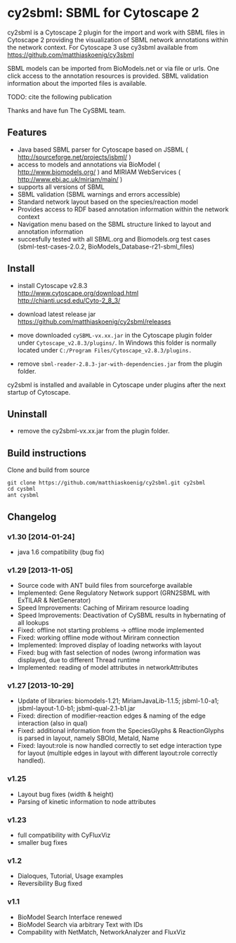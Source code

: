 # cy2sbml: SBML for Cytoscape 2

cy2sbml is a Cytoscape 2 plugin for the import and work with SBML files in Cytoscape 2 providing the visualization of SBML network annotations within the network context.
For Cytoscape 3 use cy3sbml available from https://github.com/matthiaskoenig/cy3sbml 

SBML models can be imported from BioModels.net or via file or urls. One click access to the annotation resources is provided. SBML validation information about the imported files is available.

TODO: cite the following publication

Thanks and have fun 
The CySBML team.

## Features

* Java based SBML parser for Cytoscape based on JSBML ( http://sourceforge.net/projects/jsbml/ )
* access to models and annotations via BioModel ( http://www.biomodels.org/ ) and MIRIAM WebServices
  ( http://www.ebi.ac.uk/miriam/main/ )
* supports all versions of SBML
* SBML validation (SBML warnings and errors accessible)
* Standard network layout based on the species/reaction model
* Provides access to RDF based annotation information within
  the network context
* Navigation menu based on the SBML structure linked to layout 
  and annotation information
* succesfully tested with all SBML.org and Biomodels.org test
  cases (sbml-test-cases-2.0.2, BioModels_Database-r21-sbml_files)


## Install
* install Cytoscape v2.8.3  
    http://www.cytoscape.org/download.html  
    http://chianti.ucsd.edu/Cyto-2_8_3/

* download latest release jar  
    https://github.com/matthiaskoenig/cy2sbml/releases

* move downloaded `cySBML-vx.xx.jar` in the Cytoscape plugin folder under `Cytoscape_v2.8.3/plugins/`. In Windows this folder is normally located under `C:/Program Files/Cytoscape_v2.8.3/plugins.`

* remove `sbml-reader-2.8.3-jar-with-dependencies.jar` from the plugin folder.

cy2sbml is installed and available in Cytoscape under plugins after the next startup of Cytoscape.

## Uninstall
* remove the cy2sbml-vx.xx.jar from the plugin folder.


## Build instructions
Clone and build from source
```
git clone https://github.com/matthiaskoenig/cy2sbml.git cy2sbml
cd cysbml
ant cysbml
```

## Changelog
### v1.30 [2014-01-24]
- java 1.6 compatibility (bug fix)


### v1.29 [2013-11-05]
- Source code with ANT build files from sourceforge available
- Implemented: Gene Regulatory Network support (GRN2SBML with ExTILAR & NetGenerator)
- Speed Improvements: Caching of Miriram resource loading
- Speed Improvements: Deactivation of CySBML results in hybernating of all lookups
- Fixed: offline not starting problems -> offline mode implemented
- Fixed: working offline mode without Miriram connection
- Implemented: Improved display of loading networks with layout
- Fixed: bug with fast selection of nodes (wrong information was displayed, due to 
		 different Thread runtime
- Implemented: reading of model attributes in networkAttributes

### v1.27 [2013-10-29]
- Update of libraries: biomodels-1.21; MiriamJavaLib-1.1.5; 
			jsbml-1.0-a1; jsbml-layout-1.0-b1; jsbml-qual-2.1-b1.jar 
- Fixed: direction of modifier-reaction edges & naming of the edge interaction (also in qual)
- Fixed: additional information from the SpeciesGlyphs & ReactionGlyphs is parsed in layout, namely SBOId, MetaId, Name
- Fixed: layout:role is now handled correctly to set edge interaction type for layout (multiple
		edges in layout with different layout:role correctly handled).

### v1.25
- Layout bug fixes (width & height)
- Parsing of kinetic information to node attributes

### v1.23
- full compatibility with CyFluxViz
- smaller bug fixes

### v1.2
- Dialoques, Tutorial, Usage examples
- Reversibility Bug fixed

### v1.1
- BioModel Search Interface renewed
- BioModel Search via arbitrary Text with IDs
- Compability with NetMatch, NetworkAnalyzer and FluxViz
